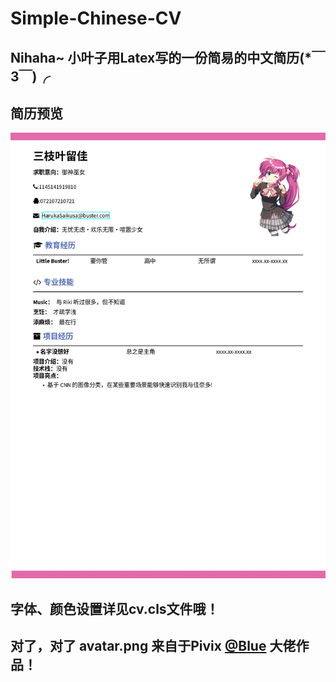 # Simple-Chinese-CV

## Nihaha~ 小叶子用Latex写的一份简易的中文简历(*￣3￣)╭   

## 简历预览

![](/example/CV.jpg)


## 字体、颜色设置详见cv.cls文件哦！

## 对了，对了 avatar.png 来自于Pivix [@Blue]("https://www.pixiv.net/users/338527") 大佬作品！